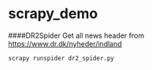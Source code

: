 # scrapy_demo

####DR2Spider
Get all news header from https://www.dr.dk/nyheder/indland

`scrapy runspider dr2_spider.py` 

